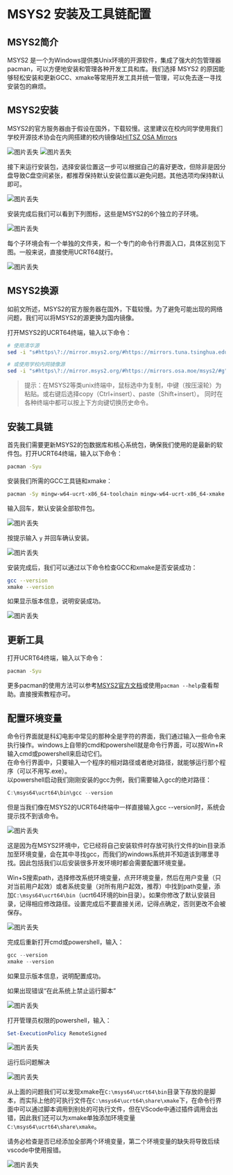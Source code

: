 # MSYS2 安装及工具链配置

## MSYS2简介

MSYS2 是一个为Windows提供类Unix环境的开源软件，集成了强大的包管理器pacman，可以方便地安装和管理各种开发工具和库。我们选择 MSYS2 的原因能够轻松安装和更新GCC、xmake等常用开发工具并统一管理，可以免去逐一寻找安装包的麻烦。

## MSYS2安装

MSYS2的官方服务器由于假设在国外，下载较慢。这里建议在校内同学使用我们学校开源技术协会在内网搭建的校内镜像站[HITSZ OSA Mirrors](https://mirrors.osa.moe/)

![图片丢失](img/HITSZ_OSA_Mirrors_1.jpg "镜像站首页")
![图片丢失](img/HITSZ_OSA_Mirrors_2.jpg "镜像站软件列表")

接下来运行安装包，选择安装位置这一步可以根据自己的喜好更改，但除非是因分盘导致C盘空间紧张，都推荐保持默认安装位置以避免问题。其他选项均保持默认即可。

![图片丢失](img/install_MSYS2_1.jpg "选择安装路径")

安装完成后我们可以看到下列图标，这些是MSYS2的6个独立的子环境。

![图片丢失](img/install_MSYS2_2.jpg "MSYS2子环境")

每个子环境会有一个单独的文件夹，和一个专门的命令行界面入口，具体区别见下图。一般来说，直接使用UCRT64就行。

![图片丢失](img/install_MSYS2_3.jpg "MSYS2子环境区别")

## MSYS2换源

如前文所述，MSYS2的官方服务器在国外，下载较慢。为了避免可能出现的网络问题，我们可以将MSYS2的源更换为国内镜像。

打开MSYS2的UCRT64终端，输入以下命令：

```bash
# 使用清华源
sed -i "s#https\?://mirror.msys2.org/#https://mirrors.tuna.tsinghua.edu.cn/msys2/#g" /etc/pacman.d/mirrorlist*

# 或使用学校内网镜像源
sed -i "s#https\?://mirror.msys2.org/#https://mirrors.osa.moe/msys2/#g" /etc/pacman.d/mirrorlist*
```

>提示：在MSYS2等类unix终端中，鼠标选中为复制，中键（按压滚轮）为粘贴。或右键后选择copy（Ctrl+insert）、paste（Shift+insert）。
同时在各种终端中都可以按上下方向键切换历史命令。

## 安装工具链

首先我们需要更新MSYS2的包数据库和核心系统包，确保我们使用的是最新的软件包。打开UCRT64终端，输入以下命令：

```bash
pacman -Syu
```

安装我们所需的GCC工具链和xmake：

```bash
pacman -Sy mingw-w64-ucrt-x86_64-toolchain mingw-w64-ucrt-x86_64-xmake
```

输入回车，默认安装全部软件包。

![图片丢失](img/install_toolchain_1.jpg "输入回车，默认安装全部软件包")

按提示输入 `y` 并回车确认安装。

![图片丢失](img/install_toolchain_2.jpg "按提示输入 y 并回车确认安装")

安装完成后，我们可以通过以下命令检查GCC和xmake是否安装成功：

```bash
gcc --version
xmake --version
```

如果显示版本信息，说明安装成功。

![图片丢失](img/install_toolchain_3.jpg "检查GCC和xmake版本")

## 更新工具

打开UCRT64终端，输入以下命令：

```bash
pacman -Syu
```

更多pacman的使用方法可以参考[MSYS2官方文档](https://www.msys2.org/docs/package-management/)或使用`pacman --help`查看帮助。直接搜索教程亦可。

## 配置环境变量

命令行界面就是科幻电影中常见的那种全是字符的界面，我们通过输入一些命令来执行操作。windows上自带的cmd和powershell就是命令行界面，可以按Win+R输入cmd或powershell来启动它们。  
在命令行界面中，只要输入一个程序的相对路径或者绝对路径，就能够运行那个程序（可以不用写.exe）。  
以powershell启动我们刚刚安装的gcc为例，我们需要输入gcc的绝对路径：

```powershell
C:\msys64\ucrt64\bin\gcc --version
```

但是当我们像在MSYS2的UCRT64终端中一样直接输入gcc --version时，系统会提示找不到该命令。

![图片丢失](img/config_path_1.jpg "找不到gcc命令")

这是因为在MSYS2环境中，它已经将自己安装软件时存放可执行文件的bin目录添加至环境变量，会在其中寻找gcc，而我们的windows系统并不知道该到哪里寻找。因此包括我们以后安装很多开发环境时都会需要配置环境变量。

Win+S搜索path，选择修改系统环境变量，点开环境变量，然后在用户变量（只对当前用户起效）或者系统变量（对所有用户起效，推荐）中找到path变量，添加`C:\msys64\ucrt64\bin`（ucrt64环境的bin目录）。如果你修改了默认安装目录，记得相应修改路径。设置完成后不要直接关闭，记得点确定，否则更改不会被保存。

![图片丢失](img/config_path_2.jpg "配置环境变量")

完成后重新打开cmd或powershell，输入：

```powershell
gcc --version
xmake --version
```

如果显示版本信息，说明配置成功。

如果出现错误“在此系统上禁止运行脚本”

![图片丢失](img/config_path_3.jpg "配置环境变量失败")

打开管理员权限的powershell，输入：

```powershell
Set-ExecutionPolicy RemoteSigned
```

![图片丢失](img/config_path_4.jpg "允许本地脚本运行")

运行后问题解决

![图片丢失](img/config_path_5.jpg "脚本运行成功")

从上面的问题我们可以发现xmake在`C:\msys64\ucrt64\bin`目录下存放的是脚本，而实际上他的可执行文件在`C:\msys64\ucrt64\share\xmake`下，在命令行界面中可以通过脚本调用到别处的可执行文件，但在VScode中通过插件调用会出错，因此我们还可以为xmake单独添加环境变量`C:\msys64\ucrt64\share\xmake`。

请务必检查是否已经添加全部两个环境变量，第二个环境变量的缺失将导致后续vscode中使用报错。

![图片丢失](img/config_path_6.jpg "vscode报错")
